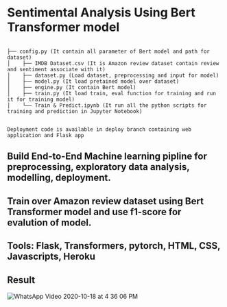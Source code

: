 # Sentimental Analysis Using Bert Transformer model


```

├── config.py (It contain all parameter of Bert model and path for dataset) 
│    ├── IMDB Dataset.csv (It is Amazon review dataset contain review and sentiment associate with it)
│    ├── dataset.py (Load dataset, preprocessing and input for model)
│    ├── model.py (It load pretained model over dataset)
│    ├── engine.py (It contain Bert model)
│    ├── train.py (It load train, eval function for training and run it for training model)
│    └── Train & Predict.ipynb (It run all the python scripts for training and prediction in Jupyter Notebook)


Deployment code is available in deploy branch containing web application and Flask app
```

## Build End-to-End Machine learning pipline for preprocessing, exploratory data analysis, modelling, deployment. 

## Train over Amazon review dataset using Bert Transformer model and use f1-score for evalution of model. 

## Tools: Flask, Transformers, pytorch, HTML, CSS, Javascripts, Heroku 

## Result 
![WhatsApp Video 2020-10-18 at 4 36 06 PM](https://user-images.githubusercontent.com/58046531/96370690-54b99f00-117c-11eb-8f74-b06007d3ddb1.gif)
